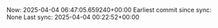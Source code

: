 Now: 2025-04-04 06:47:05.659240+00:00 Earliest commit since sync: None Last sync: 2025-04-04 00:22:52+00:00

